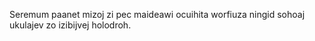 Seremum paanet mizoj zi pec maideawi ocuihita worfiuza ningid sohoaj ukulajev zo izibijvej holodroh.